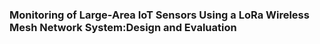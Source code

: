 ### Monitoring of Large-Area IoT Sensors Using a LoRa Wireless Mesh Network System:Design and Evaluation
